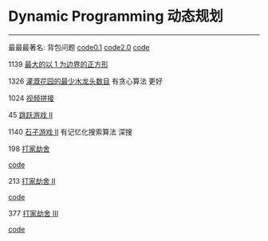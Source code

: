 # Dynamic Programming 动态规划

---

最最最著名: 背包问题
[code0.1](case/caseProblem0.1.cpp)
[code2.0](case/caseProblem_2.0.cpp)
[code](case/caseProblem.c)

1139 [最大的以 1 为边界的正方形](https://leetcode.cn/problems/largest-1-bordered-square/)

1326 [灌溉花园的最少水龙头数目](https://leetcode.cn/problems/minimum-number-of-taps-to-open-to-water-a-garden/)
有贪心算法 更好

1024 [视频拼接](https://leetcode.cn/problems/video-stitching/)

45 [跳跃游戏 II](https://leetcode.cn/problems/jump-game-ii/)

1140 [石子游戏 Ⅱ](https://leetcode.cn/problems/stone-game-ii/solution/)
有记忆化搜索算法 深搜

198 [打家劫舍](https://leetcode.cn/problems/house-robber)

[code](../leetcode/198_HouseRobber.cpp)

213 [打家劫舍 Ⅱ](https://leetcode.cn/problems/house-robber-ii)

[code](../leetcode/198_HouseRobberⅡ.cpp)

377 [打家劫舍 Ⅲ](https://leetcode.cn/problems/house-robber-iii)

[code](../leetcode/198_HouseRobberⅢ.cpp)
